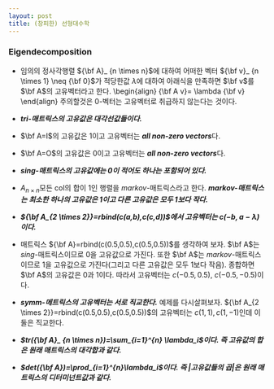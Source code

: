 ```yaml
---
layout: post 
title: (창피한) 선형대수학
---
```


### Eigendecomposition
- 임의의 정사각행렬 ${\bf A}_ {n \times n}$에 대하여 어떠한 벡터 ${\bf v}_ {n \times 1} \neq {\bf 0}$가 적당한값 $\lambda$에 대하여 아래식을 만족하면 $\bf v$를 $\bf A$의 고유벡터라고 한다. 
\begin{align}
{\bf A v}= \lambda {\bf v}
\end{align}
주의할것은 $0$-벡터는 고유벡터로 취급하지 않는다는 것이다. 

- ***tri-매트릭스의 고유값은 대각선값들이다.***

- $\bf A=I$의 고유값은 $1$이고 고유벡터는 ***all non-zero vectors***다.

- $\bf A=O$의 고유값은 $0$이고 고유벡터는 ***all non-zero vectors***다. 

- ***sing-매트릭스의 고유값에는 0이 적어도 하나는 포함되어 있다.***

- $A_{n \times n}$모든 col의 합이 1인 행렬을 *markov*-매트릭스라고 한다. ***markov-매트릭스는 최소한 하나의 고유값은 1이고 다른 고유값은 모두 1보다 작다.***

- ***${\bf A_{2 \times 2}}=rbind(c(a,b),c(c,d))$에서 고유벡터는 $c(-b,a-\lambda)$이다.*** 

- 매트릭스 ${\bf A}=rbind(c(0.5,0.5),c(0.5,0.5))$를 생각하여 보자. $\bf A$는 *sing*-매트릭스이므로 0을 고유값으로 가진다. 또한 $\bf A$는 *markov*-매트릭스 이므로 1을 고유값으로 가진다(그리고 다른 고유값은 모두 1보다 작음). 종합하면 $\bf A$의 고유값은 0과 1이다. 따라서 고유벡터는 $c(-0.5,0.5)$, $c(-0.5,-0.5)$이다. 

- ***symm-메트릭스의 고유벡터는 서로 직교한다.*** 예제를 다시살펴보자. ${\bf A_{2 \times 2}}=rbind(c(0.5,0.5),c(0.5,0.5))$의 고유벡터는 $c(1,1), c(1,-1)$인데 이 둘은 직교한다. 

- ***$tr({\bf A}_ {n \times n})=\sum_{i=1}^{n} \lambda_i$이다. 즉 고유값의 합은 원래 매트릭스의 대각합과 같다.*** 

- ***$det({\bf A})=\prod_{i=1}^{n}\lambda_i$이다. 즉 |고유값들의 곱|은 원래 매트릭스의 디터미넌트값과 같다.*** 

